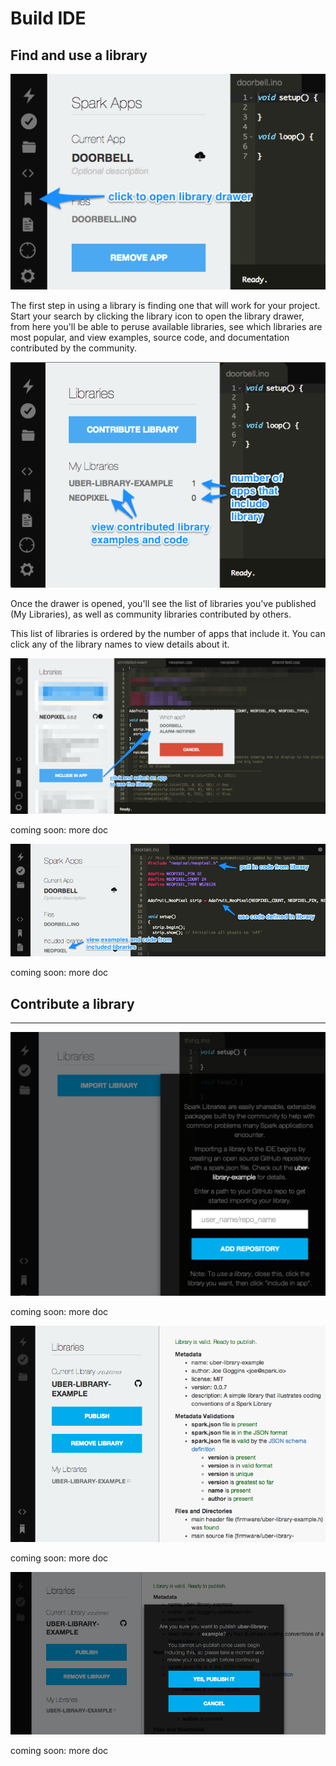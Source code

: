 Build IDE 
=====

Find and use a library
---

![open the library drawer](images/library-icon.png)

The first step in using a library is finding one that will work
for your project. Start your search by clicking the library icon
to open the library drawer, from here you'll be able to peruse
available libraries, see which libraries are most popular, and view
examples, source code, and documentation contributed by the community.

![The library drawer](images/library-drawer.png)

Once the drawer is opened, you'll see the list of libraries you've published (My Libraries), as well as community libraries contributed by others.

This list of libraries is ordered by the number of apps that include it.
You can click any of the library names to view details about it.

![Include the library](images/choose-app-to-include-library.png)

coming soon: more doc

![Use the library](images/using-library.png)

coming soon: more doc


## Contribute a library
---

![Import library from GitHub](images/import-library.png)

coming soon: more doc

![Validate library](images/validate-library.png)

coming soon: more doc

![Publish library](images/publish-library.png)

coming soon: more doc

